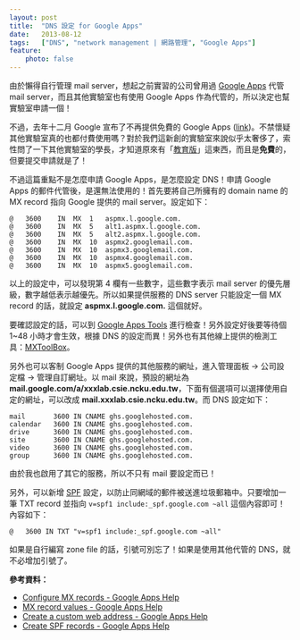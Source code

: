 ```yaml
---
layout: post
title:  "DNS 設定 for Google Apps"
date:   2013-08-12
tags:   ["DNS", "network management | 網路管理", "Google Apps"]
feature:
    photo: false
---
```


由於懶得自行管理 mail server，想起之前實習的公司曾用過 [Google Apps](http://www.google.com/apps) 代管 mail server，而且其他實驗室也有使用 Google Apps  作為代管的，所以決定也幫實驗室申請一個！

不過，去年十二月 Google 宣布了不再提供免費的 Google Apps ([link](http://www.inside.com.tw/2012/12/07/no-free-google-apps-for-small-business-anymore))。不禁懷疑其他實驗室真的也都付費使用嗎？對於我們這新創的實驗室來說似乎太奢侈了，索性問了一下其他實驗室的學長，才知道原來有「[教育版](www.google.com/enterprise/apps/education/‎)」這東西，而且是**免費**的，但要提交申請就是了！

不過這篇重點不是怎麼申請 Google Apps，是怎麼設定 DNS！申請 Google Apps 的郵件代管後，是還無法使用的！首先要將自己所擁有的 domain name 的 MX record 指向 Google 提供的 mail server。設定如下：

```
@   3600    IN  MX  1   aspmx.l.google.com.
@   3600    IN  MX  5   alt1.aspmx.l.google.com.
@   3600    IN  MX  5   alt2.aspmx.l.google.com.
@   3600    IN  MX  10  aspmx2.googlemail.com.
@   3600    IN  MX  10  aspmx3.googlemail.com.
@   3600    IN  MX  10  aspmx4.googlemail.com.
@   3600    IN  MX  10  aspmx5.googlemail.com.
```

以上的設定中，可以發現第 4 欄有一些數字，這些數字表示 mail server 的優先層級，數字越低表示越優先。所以如果提供服務的 DNS server 只能設定一個 MX record 的話，就設定 **aspmx.l.google.com.** 這個就好。

要確認設定的話，可以到 [Google Apps Tools](https://toolbox.googleapps.com/apps/checkmx/) 進行檢查！另外設定好後要等待個 1~48 小時才會生效，根據 DNS 的設定而異！另外也有其他線上提供的檢測工具：[MXToolBox](http://mxtoolbox.com/)。

另外也可以客制 Google Apps 提供的其他服務的網址，進入管理面板 → 公司設定檔 → 管理自訂網址。以 mail 來說，預設的網址為 **mail.google.com/a/xxxlab.csie.ncku.edu.tw**，下面有個選項可以選擇使用自定的網址，可以改成 **mail.xxxlab.csie.ncku.edu.tw**。而 DNS 設定如下：

```
mail       3600 IN CNAME ghs.googlehosted.com.
calendar   3600 IN CNAME ghs.googlehosted.com.
drive      3600 IN CNAME ghs.googlehosted.com.
site       3600 IN CNAME ghs.googlehosted.com.
video      3600 IN CNAME ghs.googlehosted.com.
group      3600 IN CNAME ghs.googlehosted.com.
```

由於我也啟用了其它的服務，所以不只有 mail 要設定而已！

另外，可以新增 [SPF](http://www.openspf.org/) 設定，以防止同網域的郵件被送進垃圾郵箱中。只要增加一筆 TXT record 並指向 `v=spf1 include:_spf.google.com ~all` 這個內容即可！內容如下：

```
@   3600 IN TXT "v=spf1 include:_spf.google.com ~all"
```

如果是自行編寫 zone file 的話，引號可別忘了！如果是使用其他代管的 DNS，就不必增加引號了。

**參考資料：**

- [Configure MX records - Google Apps Help](https://support.google.com/a/bin/answer.py?hl=en&answer=140034)
- [MX record values - Google Apps Help](https://support.google.com/a/bin/answer.py?hl=en&answer=174125&topic=2683820&ctx=topic)
- [Create a custom web address - Google Apps Help](http://support.google.com/a/bin/answer.py?hl=en&answer=53340)
- [Create SPF records - Google Apps Help](http://support.google.com/a/bin/answer.py?hl=en&answer=178723&topic=2759192&ctx=topic)
